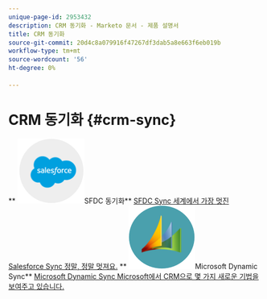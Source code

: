 ```yaml
---
unique-page-id: 2953432
description: CRM 동기화 - Marketo 문서 - 제품 설명서
title: CRM 동기화
source-git-commit: 20d4c8a079916f47267df3dab5a8e663f6eb019b
workflow-type: tm+mt
source-wordcount: '56'
ht-degree: 0%

---
```



# CRM 동기화 {#crm-sync}

** ![SFDC 동기화](assets/sfdc.png)SFDC 동기화** [SFDC Sync 세계에서 가장 멋진 Salesforce Sync 정말, 정말 멋져요.](https://docs.marketo.com/display/DOCS/Salesforce+Sync)     ** ![Microsoft Dynamic Sync](assets/dynamics.png)Microsoft Dynamic Sync** [Microsoft Dynamic Sync Microsoft에서 CRM으로 몇 가지 새로운 기법을 보여주고 있습니다.](https://docs.marketo.com/display/DOCS/Microsoft+Dynamics+Sync)